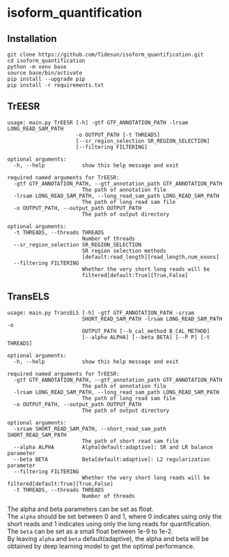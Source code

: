 # isoform_quantification
## Installation
```
git clone https://github.com/Tidesun/isoform_quantification.git
cd isoform_quantification
python -m venv base
source base/bin/activate
pip install --upgrade pip
pip install -r requirements.txt
```
## TrEESR
```
usage: main.py TrEESR [-h] -gtf GTF_ANNOTATION_PATH -lrsam LONG_READ_SAM_PATH
                      -o OUTPUT_PATH [-t THREADS]
                      [--sr_region_selection SR_REGION_SELECTION]
                      [--filtering FILTERING]

optional arguments:
  -h, --help            show this help message and exit

required named arguments for TrEESR:
  -gtf GTF_ANNOTATION_PATH, --gtf_annotation_path GTF_ANNOTATION_PATH
                        The path of annotation file
  -lrsam LONG_READ_SAM_PATH, --long_read_sam_path LONG_READ_SAM_PATH
                        The path of long read sam file
  -o OUTPUT_PATH, --output_path OUTPUT_PATH
                        The path of output directory

optional arguments:
  -t THREADS, --threads THREADS
                        Number of threads
  --sr_region_selection SR_REGION_SELECTION
                        SR region selection methods
                        [default:read_length][read_length,num_exons]
  --filtering FILTERING
                        Whether the very short long reads will be
                        filtered[default:True][True,False]
```
## TransELS
```
usage: main.py TransELS [-h] -gtf GTF_ANNOTATION_PATH -srsam
                        SHORT_READ_SAM_PATH -lrsam LONG_READ_SAM_PATH -o
                        OUTPUT_PATH [--b_cal_method B_CAL_METHOD]
                        [--alpha ALPHA] [--beta BETA] [--P P] [-t THREADS]

optional arguments:
  -h, --help            show this help message and exit

required named arguments for TrEESR:
  -gtf GTF_ANNOTATION_PATH, --gtf_annotation_path GTF_ANNOTATION_PATH
                        The path of annotation file
  -lrsam LONG_READ_SAM_PATH, --long_read_sam_path LONG_READ_SAM_PATH
                        The path of long read sam file
  -o OUTPUT_PATH, --output_path OUTPUT_PATH
                        The path of output directory

optional arguments:
  -srsam SHORT_READ_SAM_PATH, --short_read_sam_path SHORT_READ_SAM_PATH
                        The path of short read sam file
  --alpha ALPHA         Alpha[default:adaptive]: SR and LR balance parameter
  --beta BETA           Beta[default:adaptive]: L2 regularization parameter
  --filtering FILTERING
                        Whether the very short long reads will be filtered[default:True][True,False]
  -t THREADS, --threads THREADS
                        Number of threads
```
The alpha and beta parameters can be set as float. <br>
The `alpha` should be set between 0 and 1, where 0 indicates using only the short reads and 1 indicates using only the long reads for quantification. <br>
The `beta` can be set as a small float between 1e-9 to 1e-2. <br>
By leaving `alpha` and `beta` default(adaptive), the alpha and beta will be obtained by deep learning model to get the optimal performance.
